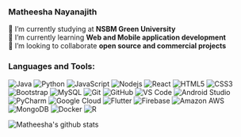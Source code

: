 ### Matheesha Nayanajith

<!--
**Matheesha-Nayanajith/Matheesha-Nayanajith** is a ✨ _special_ ✨ repository because its `README.md` (this file) appears on your GitHub profile. -->

<!--  -->

🔭 I’m currently studying at <strong>NSBM Green University</strong> <br/>
🌱 I’m currently learning <strong>Web and Mobile application development</strong> <br/>
👯 I’m looking to collaborate <strong>open source and commercial projects</strong> <br/>


<!-- -->
### Languages and Tools:
![Java](https://img.shields.io/badge/-java-E34A86?style=flat-square&logo=java)
![Python](https://img.shields.io/badge/-Python-8fcfd1?style=flat-square&logo=Python)
![JavaScript](https://img.shields.io/badge/-JavaScript-black?style=flat-square&logo=javascript)
![Nodejs](https://img.shields.io/badge/-Nodejs-black?style=flat-square&logo=Node.js) 
![React](https://img.shields.io/badge/-React-black?style=flat-square&logo=react)
![HTML5](https://img.shields.io/badge/-HTML5-E34F26?style=flat-square&logo=html5&logoColor=white)
![CSS3](https://img.shields.io/badge/-CSS3-1572B6?style=flat-square&logo=css3)
![Bootstrap](https://img.shields.io/badge/-Bootstrap-563D7C?style=flat-square&logo=bootstrap)
![MySQL](https://img.shields.io/badge/-MySQL-black?style=flat-square&logo=mysql)
![Git](https://img.shields.io/badge/-Git-black?style=flat-square&logo=git)
![GitHub](https://img.shields.io/badge/-GitHub-181717?style=flat-square&logo=github)
![VS Code](https://img.shields.io/badge/-VS%20Code-007ACC?style=flat-square&logo=visual-studio-code)
![Android Studio](https://img.shields.io/badge/-Android%20Studio-green?style=flat-square&logo=android-studio)
![PyCharm](https://img.shields.io/badge/-PyCharm-green?style=flat-square&logo=pycharm)
![Google Cloud](https://img.shields.io/badge/Google%20Cloud-black?style=flat-square&logo=google-cloud)
![Flutter](https://img.shields.io/badge/-Flutter-02569B?style=flat-square&logo=flutter)
![Firebase](https://img.shields.io/badge/Firebase-007ACC?style=flat-square&logo=firebase)
![Amazon AWS](https://img.shields.io/badge/Amazon%20AWS-232F3E?style=flat-square&logo=amazon-aws)
![MongoDB](https://img.shields.io/badge/-MongoDB-black?style=flat-square&logo=mongodb)
![Docker](https://img.shields.io/badge/-Docker-black?style=flat-square&logo=docker)
<img alt="R" src="https://img.shields.io/badge/r-%23276DC3.svg?&style=for-the-badge&logo=r&logoColor=white"/>


![Matheesha's github stats](https://github-readme-stats.vercel.app/api?username=Matheesha-Nayanajith&layout=compact&langs_count=8&theme=light)
<!--![Top Langs](https://github-readme-stats.vercel.app/api/top-langs/?username=Matheesha-Nayanajith&layout=compact&langs_count=8&theme=light)-->

<br />
